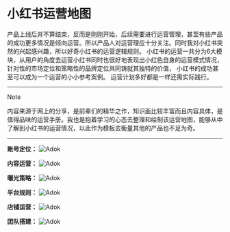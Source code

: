 # 小红书运营地图
产品上线后并不算结束，反而是刚刚开始，后续需要进行运营管理，甚至有些产品的成功更多情况是倾向运营。所以产品人对运营理应十分关注。同时我对小红书突然的兴起感兴趣，所以好奇小红书的运营逻辑规则。
小红书的运营一共分为6大模块，从用户的角度去运营小红书同时也很好地表现出小红色自身的运营模式情况，针对性的市场定位和策略性的品牌定位共同铸就其独特的价值，
小红书的成功甚至可以成为一个运营的小小参考案例。
运营计划多好都是一样还需实际践行。

---

> [!NOTE]
> 内容来源于网上的分享，是前辈们的精华之作，知识面比较丰富而且内容具体，是值得品味的运营手册。我也是抱着学习的心态去整理和绘制该运营地图，能够从中了解到小红书的运营情况，以此作为模板去衡量其他的产品也不足为奇。

---

**账号定位：**
![Adok](https://github.com/PM-Geeker-ORG/Adok/assets/143123392/9bb7efb9-d1b4-4cfb-a58c-f2d6bfb9f4a5)

**内容运营：**
![Adok](https://github.com/PM-Geeker-ORG/Adok/assets/143123392/890e6712-2fc7-47c1-a625-96708033bfdf)

**曝光策略：**
![Adok](https://github.com/PM-Geeker-ORG/Adok/assets/143123392/7046245a-d7ee-43df-b810-ea6cfe0acf8b)

**平台规则：**
![Adok](https://github.com/PM-Geeker-ORG/Adok/assets/143123392/19b3cc3a-2ce3-4a31-9ec5-31807b2b29e2)

**店铺运营：**
![Adok](https://github.com/PM-Geeker-ORG/Adok/assets/143123392/a6e1f602-70b8-42dc-a6c9-a1969f5f3580)

**团队搭建：**
![Adok](https://github.com/PM-Geeker-ORG/Adok/assets/143123392/cb827036-6c29-4f63-a7d4-ac897a35d48a)
